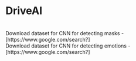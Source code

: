 # DriveAI
<br />
Download dataset for CNN for detecting masks - [https://www.google.com/search?]<br />
Download dataset for CNN for detecting emotions - [https://www.google.com/search?]
